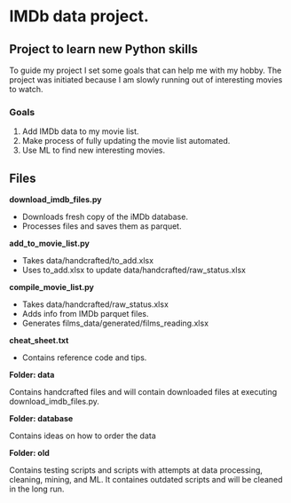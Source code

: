 # IMDb data project.

## Project to learn new Python skills

To guide my project I set some goals that can help me with my hobby.
The project was initiated because I am slowly running out of interesting movies to watch.

### Goals

1. Add IMDb data to my movie list.
2. Make process of fully updating the movie list automated.
3. Use ML to find new interesting movies.

## Files
<b>download_imdb_files.py</b>

- Downloads fresh copy of the iMDb database.
- Processes files and saves them as parquet.

<b>add_to_movie_list.py</b>

- Takes data/handcrafted/to_add.xlsx
- Uses to_add.xlsx to update data/handcrafted/raw_status.xlsx

<b>compile_movie_list.py</b>

- Takes data/handcrafted/raw_status.xlsx
- Adds info from IMDb parquet files.
- Generates films_data/generated/films_reading.xlsx

<b>cheat_sheet.txt</b>

- Contains reference code and tips.

<b>Folder: data</b>

Contains handcrafted files and will contain downloaded files at executing download_imdb_files.py.

<b>Folder: database</b>

Contains ideas on how to order the data

<b>Folder: old</b>

Contains testing scripts and scripts with attempts at data processing, cleaning, mining, and ML.
It containes outdated scripts and will be cleaned in the long run.
